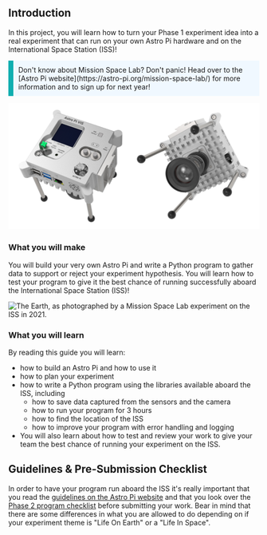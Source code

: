 ## Introduction

In this project, you will learn how to turn your Phase 1 experiment idea into a real experiment that can run on your own Astro Pi hardware and on the International Space Station (ISS)!

<p style="border-left: solid; border-width:10px; border-color: #0faeb0; background-color: aliceblue; padding: 10px;">
Don't know about Mission Space Lab? Don't panic! Head over to the [Astro Pi website](https://astro-pi.org/mission-space-lab/) for more information and to sign up for next year!
</p>

![Two views of the Astro Pi, showing the front panel (with some of the sensors) and the camera.](images/astro-pi-double.png)

### What you will make

You will build your very own Astro Pi and write a Python program to gather data to support or reject your experiment hypothesis. You will learn how to test your program to give it the best chance of running successfully aboard the International Space Station (ISS)!

![The Earth, as photographed by a Mission Space Lab experiment on the ISS in 2021.](images/astrocmp-2021.gif)

### What you will learn

By reading this guide you will learn:
* how to build an Astro Pi and how to use it
* how to plan your experiment
* how to write a Python program using the libraries available aboard the ISS, including
  * how to save data captured from the sensors and the camera
  * how to run your program for 3 hours
  * how to find the location of the ISS
  * how to improve your program with error handling and logging
* You will also learn about how to test and review your work to give your team the best chance of running your experiment on the ISS.

## Guidelines & Pre-Submission Checklist

In order to have your program run aboard the ISS it's really important that you read the [guidelines on the Astro Pi website](https://astro-pi.org/mission-space-lab/guidelines) and that you look over the [Phase 2 program checklist](https://astro-pi.org/mission-space-lab/guidelines/program-checklist) before submitting your work. Bear in mind that there are some differences in what you are allowed to do depending on if your experiment theme is "Life On Earth" or a "Life In Space".

